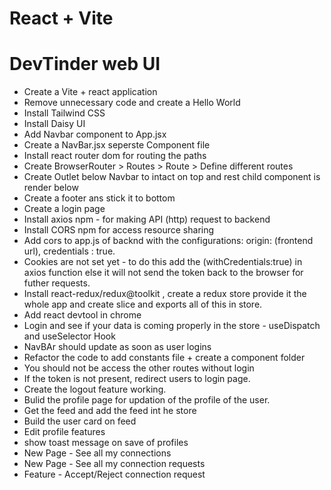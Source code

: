 # React + Vite

# DevTinder web UI

- Create a Vite + react application
- Remove unnecessary code and create a Hello World
- Install Tailwind CSS
- Install Daisy UI
- Add Navbar component to App.jsx
- Create a NavBar.jsx seperste Component file
- Install react router dom for routing the paths
- Create BrowserRouter > Routes > Route > Define different routes
- Create Outlet below Navbar to intact on top and rest child component is render below
- Create a footer ans stick it to bottom
- Create a login page
- Install axios npm - for making API (http) request to backend
- Install CORS npm for access resource sharing
- Add cors to app.js of backnd with the configurations: origin: (frontend url), credentials : true.
- Cookies are not set yet - to do this add the (withCredentials:true) in axios function else it will not send the  token back to the browser for futher requests.
- Install react-redux/redux@toolkit , create a redux store provide it the whole app and create slice and exports all of this in store.
- Add react devtool in chrome
- Login and see if your data is coming properly in the store - useDispatch and useSelector Hook
- NavBAr should update as soon as user logins
- Refactor the code to add constants file + create a component folder
- You should not be access the other routes without login
- If the token is not present, redirect users to login page.
- Create the logout feature working.
- Bulid the profile page for updation of the profile of the user.
- Get the feed and add the feed int he store
- Build the user card on feed
- Edit profile features
- show toast message on save of profiles
- New Page -  See all my connections
- New Page - See all my connection requests
- Feature - Accept/Reject connection request

 

